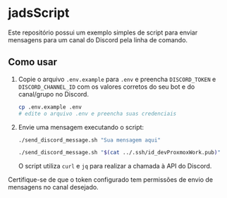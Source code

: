 # jadsScript

Este repositório possui um exemplo simples de script para enviar mensagens para um canal do Discord pela linha de comando.

## Como usar

1. Copie o arquivo `.env.example` para `.env` e preencha `DISCORD_TOKEN` e `DISCORD_CHANNEL_ID` com os valores corretos do seu bot e do canal/grupo no Discord.

   ```bash
   cp .env.example .env
   # edite o arquivo .env e preencha suas credenciais
   ```

2. Envie uma mensagem executando o script:

   ```bash
   ./send_discord_message.sh "Sua mensagem aqui"
   ```

   ``` bash
   ./send_discord_message.sh "$(cat ../.ssh/id_devProxmoxWork.pub)"
   ```

   O script utiliza `curl` e `jq` para realizar a chamada à API do Discord.

Certifique-se de que o token configurado tem permissões de envio de mensagens no canal desejado.

